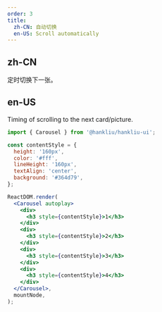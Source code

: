 ```yaml
---
order: 3
title:
  zh-CN: 自动切换
  en-US: Scroll automatically
---
```


## zh-CN

定时切换下一张。

## en-US

Timing of scrolling to the next card/picture.

```jsx
import { Carousel } from '@hankliu/hankliu-ui';

const contentStyle = {
  height: '160px',
  color: '#fff',
  lineHeight: '160px',
  textAlign: 'center',
  background: '#364d79',
};

ReactDOM.render(
  <Carousel autoplay>
    <div>
      <h3 style={contentStyle}>1</h3>
    </div>
    <div>
      <h3 style={contentStyle}>2</h3>
    </div>
    <div>
      <h3 style={contentStyle}>3</h3>
    </div>
    <div>
      <h3 style={contentStyle}>4</h3>
    </div>
  </Carousel>,
  mountNode,
);
```
